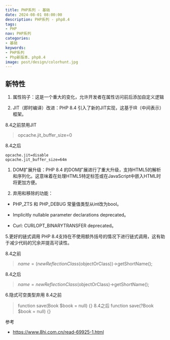 ```yaml
---
title: PHP系列 - 基础
date: 2024-08-01 08:00:00
description: PHP系列 - php8.4
tags:
- PHP
nav: PHP系列
categories:
- 基础
keywords:
- PHP系列
- Php新版本、php8.4
image: post/design/colorhunt.jpg
---
```


## 新特性
1. 属性钩子：这是一个重大的变化，允许开发者在属性访问前后添加自定义逻辑

2. JIT（即时编译）改进：PHP 8.4 引入了新的JIT实现，这基于IR（中间表示）框架。
   
8.4之前禁用JIT
> opcache.jit_buffer_size=0

8.4之后
```
opcache.jit=disable
opcache.jit_buffer_size=64m
```

1. DOM扩展升级：PHP 8.4 的DOM扩展进行了重大升级，支持HTML5的解析和序列化。这意味着在处理HTML5特定标签或在JavaScript中嵌入HTML时将更加方便。

2. 弃用和移除的功能：

- PHP_ZTS 和 PHP_DEBUG 常量值类型从int改为bool。

- Implicitly nullable parameter declarations deprecated。

- Curl: CURLOPT_BINARYTRANSFER deprecated。

5.更好的链式调用
PHP 8.4支持在不使用额外括号的情况下进行链式调用，这有助于减少代码的冗余并提高可读性。

8.4之前
> $name = (new ReflectionClass($objectOrClass))->getShortName();

8.4之后
> $name = new ReflectionClass($objectOrClass)->getShortName();

6.隐式可空类型弃用
8.4之前
> function save(Book $book = null) {}
8.4之后
> function save(?Book $book = null) {}


参考
- https://www.8hi.com.cn/read-69925-1.html